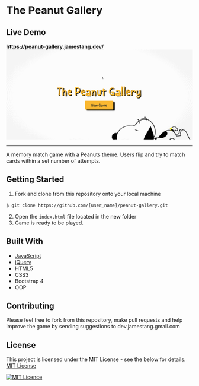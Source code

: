# The Peanut Gallery
## Live Demo
 __https://peanut-gallery.jamestang.dev/__
![](./img/pg-video.gif)
<hr/>
A memory match game with a Peanuts theme. Users flip and try to match cards within a set number of attempts. 

## Getting Started
1. Fork and clone from this repository onto your local machine
```
$ git clone https://github.com/[user_name]/peanut-gallery.git
```
2. Open the ```index.html``` file located in the new folder
3. Game is ready to be played.

## Built With
* [JavaScript](https://www.ecma-international.org/publications/standards/Ecma-262.htm)
* [jQuery](https://jquery.com/)
* HTML5
* CSS3
* Bootstrap 4
* OOP

## Contributing
Please feel free to fork from this repository, make pull requests and help improve the game by sending suggestions to dev.jamestang.gmail.com

## License
This project is licensed under the MIT License - see the below for details.
[MIT License](https://opensource.org/licenses/mit-license.php)

[![MIT Licence](https://badges.frapsoft.com/os/mit/mit.svg?v=103)](https://opensource.org/licenses/mit-license.php)